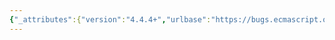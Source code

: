 ```yaml
---
{"_attributes":{"version":"4.4.4+","urlbase":"https://bugs.ecmascript.org/","maintainer":"dherman@mozilla.com"},"bug":{"bug_id":665,"creation_ts":"2012-09-27 19:46:00 -0700","short_desc":"typo in 15.14.1.1 MapInitialization","delta_ts":"2012-10-26 15:34:20 -0700","product":"Draft for 6th Edition","component":"editorial issue","version":"Rev 10: September 27, 2012 Draft","rep_platform":"All","op_sys":"All","bug_status":"RESOLVED","resolution":"FIXED","priority":"Normal","bug_severity":"enhancement","everconfirmed":true,"reporter":{"uid":"utatane.tea","name":"Yusuke Suzuki"},"assigned_to":{"uid":"allen","name":"Allen Wirfs-Brock"},"long_desc":[{"commentid":1625,"comment_count":0,"who":{"uid":"utatane.tea","name":"Yusuke Suzuki"},"bug_when":"2012-09-27 19:46:36 -0700","thetext":"15.14.1.1 MapInitialization, step 6, `internal method` should be `internal property`\n\nAnd I think `Initialization` should be `Initialisation` in ECMA262 spec, right?"},{"commentid":1783,"comment_count":1,"who":{"uid":"allen","name":"Allen Wirfs-Brock"},"bug_when":"2012-09-28 13:08:47 -0700","thetext":"Fixed in Rev11 editor's draft"},{"commentid":2143,"comment_count":2,"who":{"uid":"allen","name":"Allen Wirfs-Brock"},"bug_when":"2012-10-26 15:34:20 -0700","thetext":"in October 26, 2012 release draft"}]}}
---
```

